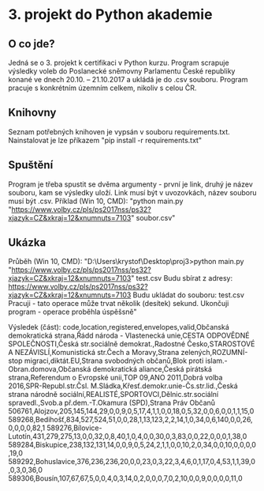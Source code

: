# 3. projekt do Python akademie

## O co jde?
Jedná se o 3. projekt k certifikaci v Python kurzu. Program scrapuje výsledky voleb do Poslanecké sněmovny Parlamentu České republiky konané ve dnech 20.10. – 21.10.2017 a ukládá je do .csv souboru.
Program pracuje s konkrétním územním celkem, nikoliv s celou ČR.

## Knihovny
Seznam potřebných knihoven je vypsán v souboru requirements.txt. Nainstalovat je lze příkazem "pip install -r requirements.txt"

## Spuštění
Program je třeba spustit se dvěma argumenty - první je link, druhý je název souboru, kam se výsledky uloží. Link musí být v uvozovkách, název souboru musí být .csv.
Příklad (Win 10, CMD): "python main.py "https://www.volby.cz/pls/ps2017nss/ps32?xjazyk=CZ&xkraj=12&xnumnuts=7103" soubor.csv"

## Ukázka
Průběh (Win 10, CMD):
"D:\Users\krystof\Desktop\proj3>python main.py "https://www.volby.cz/pls/ps2017nss/ps32?xjazyk=CZ&xkraj=12&xnumnuts=7103" test.csv
Budu sbírat z adresy: https://www.volby.cz/pls/ps2017nss/ps32?xjazyk=CZ&xkraj=12&xnumnuts=7103
Budu ukládat do souboru: test.csv
Pracuji - tato operace může trvat několik (desítek) sekund.
Ukončuji program - operace proběhla úspěšsně"

Výsledek (část):
code,location,registered,envelopes,valid,Občanská demokratická strana,Řádd národa - Vlastenecká unie,CESTA ODPOVĚDNÉ SPOLEČNOSTI,Česká str.sociálně demokrat.,Radostné Česko,STAROSTOVÉ A NEZÁVISLÍ,Komunistická str.Čech a Moravy,Strana zelených,ROZUMNÍ-stop migraci,diktát.EU,Strana svobodných občanů,Blok proti islam.-Obran.domova,Občanská demokratická aliance,Česká pirátská strana,Referendum o Evropské unii,TOP 09,ANO 2011,Dobrá volba 2016,SPR-Republ.str.Čsl. M.Sládka,Křesť.demokr.unie-Čs.str.lid.,Česká strana národně sociální,REALISTÉ,SPORTOVCI,Dělnic.str.sociální spravedl.,Svob.a př.dem.-T.Okamura (SPD),Strana Práv Občanů
506761,Alojzov,205,145,144,29,0,0,9,0,5,17,4,1,1,0,0,18,0,5,32,0,0,6,0,0,1,1,15,0
589268,Bedihošť,834,527,524,51,0,0,28,1,13,123,2,2,14,1,0,34,0,6,140,0,0,26,0,0,0,0,82,1
589276,Bílovice-Lutotín,431,279,275,13,0,0,32,0,8,40,1,0,4,0,0,30,0,3,83,0,0,22,0,0,0,1,38,0
589284,Biskupice,238,132,131,14,0,0,9,0,5,24,2,1,1,0,0,10,2,0,34,0,0,10,0,0,0,0,19,0
589292,Bohuslavice,376,236,236,20,0,0,23,0,3,22,3,4,6,0,1,17,0,4,53,1,1,39,0,0,3,0,36,0
589306,Bousín,107,67,67,5,0,0,4,0,3,14,0,2,0,0,0,7,0,2,10,0,0,9,0,0,0,0,11,0
